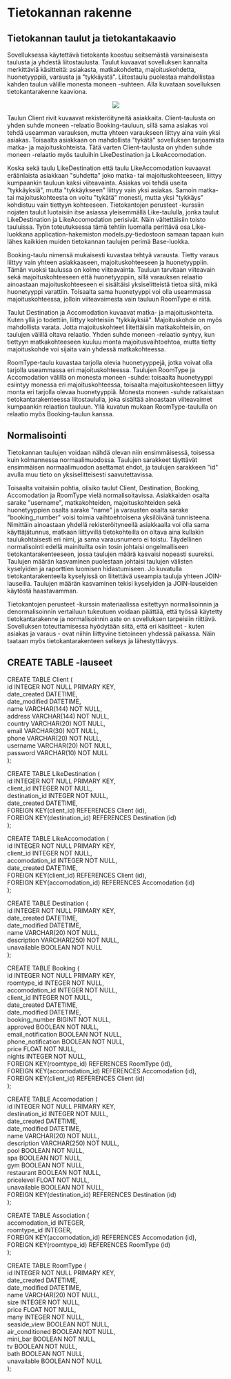 # Tietokannan rakenne

## Tietokannan taulut ja tietokantakaavio

Sovelluksessa käytettävä tietokanta koostuu seitsemästä varsinaisesta taulusta ja yhdestä liitostaulusta. Taulut kuvaavat sovelluksen kannalta merkittäviä käsitteitä: asiakasta, matkakohdetta, majoituskohdetta, huonetyyppiä, varausta ja "tykkäystä". Liitostaulu puolestaa mahdollistaa kahden taulun välille monesta moneen -suhteen. Alla kuvataan sovelluksen tietokantarakenne kaaviona.

<p align="center">
  <img src="https://github.com/heidihas/Kaukokaipuu/blob/master/documentation/Pictures/kaukokaipuu_tietokantakaavio.jpg">
</p>

Taulun Client rivit kuvaavat rekisteröityneitä asiakkaita. Client-taulusta on yhden suhde moneen -relaatio Booking-tauluun, sillä sama asiakas voi tehdä useamman varauksen, mutta yhteen varaukseen liittyy aina vain yksi asiakas. Toisaalta asiakkaan on mahdollista "tykätä" sovelluksen tarjoamista matka- ja majoituskohteista. Tätä varten Client-taulusta on yhden suhde moneen -relaatio myös tauluihin LikeDestination ja LikeAccomodation.

Koska sekä taulu LikeDestination että taulu LikeAccomodation kuvaavat eräänlaista asiakkaan "suhdetta" joko matka- tai majoituskohteeseen, liittyy kumpaankin tauluun kaksi viiteavainta. Asiakas voi tehdä useita "tykkäyksiä", mutta "tykkäykseen" liittyy vain yksi asiakas. Samoin matka- tai majoituskohteesta on voitu "tykätä" monesti, mutta yksi "tykkäys" kohdistuu vain tiettyyn kohteeseen. Tietokantojen perusteet -kurssiin nojaten taulut luotaisiin itse asiassa yleisemmällä Like-taululla, jonka taulut LikeDestination ja LikeAccomodation perisivät. Näin vältettäisiin toisto tauluissa. Työn toteutuksessa tämä tehtiin luomalla perittävä osa Like-luokkana application-hakemiston models.py-tiedostoon samaan tapaan kuin lähes kaikkien muiden tietokannan taulujen perimä Base-luokka.

Booking-taulu nimensä mukaisesti kuvastaa tehtyä varausta. Tietty varaus liittyy vain yhteen asiakkaaseen, majoituskohteeseen ja huonetyyppiin. Tämän vuoksi taulussa on kolme viiteavainta. Tauluun tarvitaan viiteavain sekä majoituskohteeseen että huonetyyppiin, sillä varauksen relaatio ainoastaan majoituskohteeseen ei sisältäisi yksiselitteistä tietoa siitä, mikä huonetyyppi varattiin. Toisaalta sama huonetyyppi voi olla useammassa majoituskohteessa, jolloin viiteavaimesta vain tauluun RoomType ei riitä.

Taulut Destination ja Accomodation kuvaavat matka- ja majoituskohteita. Kuten yllä jo todettiin, liittyy kohteisiin "tykkäyksiä". Majoituskohde on myös mahdollista varata. Jotta majoituskohteet liitettäisiin matkakohteisiin, on taulujen välillä oltava relaatio. Yhden suhde moneen -relaatio syntyy, kun tiettyyn matkakohteeseen kuuluu monta majoitusvaihtoehtoa, mutta tietty majoituskohde voi sijaita vain yhdessä matkakohteessa.

RoomType-taulu kuvastaa tarjolla olevia huonetyyppejä, jotka voivat olla tarjolla useammassa eri majoituskohteessa. Taulujen RoomType ja Accomodation välillä on monesta moneen -suhde: toisaalta huonetyyppi esiintyy monessa eri majoituskohteessa, toisaalta majoituskohteeseen liittyy monta eri tarjolla olevaa huonetyyppiä. Monesta moneen -suhde ratkaistaan tietokantarakenteessa liitostaululla, joka sisältää ainoastaan viiteavaimet kumpaankin relaation tauluun. Yllä kuvatun mukaan RoomType-taululla on relaatio myös Booking-taulun kanssa.

## Normalisointi

Tietokannan taulujen voidaan nähdä olevan niin ensimmäisessä, toisessa kuin kolmannessa normaalimuodossa. Taulujen sarakkeet täyttävät ensimmäisen normaalimuodon asettamat ehdot, ja taulujen sarakkeen "id" avulla muu tieto on yksiselitteisesti saavutettavissa. 

Toisaalta voitaisiin pohtia, olisiko taulut Client, Destination, Booking, Accomodation ja RoomType vielä normalisoitavissa. Asiakkaiden osalta sarake "username", matkakohteiden, majoituskohteiden sekä huonetyyppien osalta sarake "name" ja varausten osalta sarake "booking_number" voisi toimia vaihtoehtoisena yksilöivänä tunnisteena. Nimittäin ainoastaan yhdellä rekisteröityneellä asiakkaalla voi olla sama käyttäjätunnus, matkaan liittyvillä tietokohteilla on oltava aina kullakin taulukohtaisesti eri nimi, ja sama varausnumero ei toistu. Täydellinen normalisointi edellä mainituilta osin tosin johtaisi ongelmalliseen tietokantarakenteeseen, jossa taulujen määrä kasvaisi nopeasti suureksi. Taulujen määrän kasvaminen puolestaan johtaisi taulujen välisten kyselyiden ja raporttien luomisen hidastumiseen. Jo kuvatulla tietokantarakenteella kyselyissä on liitettävä useampia tauluja yhteen JOIN-lauseilla. Taulujen määrän kasvaminen tekisi kyselyiden ja JOIN-lauseiden käytöstä haastavamman.

Tietokantojen perusteet -kurssin materiaalissa esitettyyn normalisoinnin ja denormalisoinnin vertailuun tukeutuen voidaan päättää, että työssä käytetty tietokantarakenne ja normalisoinnin aste on sovelluksen tarpeisiin riittävä. Sovelluksen toteuttamisessa hyödytään siitä, että eri käsitteet - kuten asiakas ja varaus - ovat niihin liittyvine tietoineen yhdessä paikassa. Näin taataan myös tietokantarakenteen selkeys ja lähestyttävyys.  

## CREATE TABLE -lauseet


CREATE TABLE Client (  
	id INTEGER NOT NULL PRIMARY KEY,   
	date_created DATETIME,   
	date_modified DATETIME,   
	name VARCHAR(144) NOT NULL,   
	address VARCHAR(144) NOT NULL,   
	country VARCHAR(20) NOT NULL,   
	email VARCHAR(30) NOT NULL,   
	phone VARCHAR(20) NOT NULL,   
	username VARCHAR(20) NOT NULL,   
	password VARCHAR(10) NOT NULL   
);

CREATE TABLE LikeDestination (  
	id INTEGER NOT NULL PRIMARY KEY,   
	client_id INTEGER NOT NULL,   
	destination_id INTEGER NOT NULL,  
	date_created DATETIME,    
	FOREIGN KEY(client_id) REFERENCES Client (id),   
	FOREIGN KEY(destination_id) REFERENCES Destination (id)  
);

CREATE TABLE LikeAccomodation (  
	id INTEGER NOT NULL PRIMARY KEY,   
	client_id INTEGER NOT NULL,   
	accomodation_id INTEGER NOT NULL,  
	date_created DATETIME,     
	FOREIGN KEY(client_id) REFERENCES Client (id),   
	FOREIGN KEY(accomodation_id) REFERENCES Accomodation (id)  
);

CREATE TABLE Destination (  
	id INTEGER NOT NULL PRIMARY KEY,   
	date_created DATETIME,   
	date_modified DATETIME,   
	name VARCHAR(20) NOT NULL,   
	description VARCHAR(250) NOT NULL,   
	unavailable BOOLEAN NOT NULL  
);

CREATE TABLE Booking (  
	id INTEGER NOT NULL PRIMARY KEY,   
	roomtype_id INTEGER NOT NULL,   
	accomodation_id INTEGER NOT NULL,  
	client_id INTEGER NOT NULL,  
	date_created DATETIME,   
	date_modified DATETIME,   
	booking_number BIGINT NOT NULL,  
	approved BOOLEAN NOT NULL,   
	email_notification BOOLEAN NOT NULL,   
	phone_notification BOOLEAN NOT NULL,   
	price FLOAT NOT NULL,   
	nights INTEGER NOT NULL,    
	FOREIGN KEY(roomtype_id) REFERENCES RoomType (id),   
	FOREIGN KEY(accomodation_id) REFERENCES Accomodation (id),   
	FOREIGN KEY(client_id) REFERENCES Client (id)  
);

CREATE TABLE Accomodation (  
	id INTEGER NOT NULL PRIMARY KEY,   
        destination_id INTEGER NOT NULL,   
	date_created DATETIME,  
	date_modified DATETIME,   
	name VARCHAR(20) NOT NULL,   
	description VARCHAR(250) NOT NULL,   
	pool BOOLEAN NOT NULL,   
	spa BOOLEAN NOT NULL,   
	gym BOOLEAN NOT NULL,   
	restaurant BOOLEAN NOT NULL,  
	pricelevel FLOAT NOT NULL,   
	unavailable BOOLEAN NOT NULL,    
	FOREIGN KEY(destination_id) REFERENCES Destination (id)  
);

CREATE TABLE Association (  
	accomodation_id INTEGER,  
	roomtype_id INTEGER,  
	FOREIGN KEY(accomodation_id) REFERENCES Accomodation (id),  
	FOREIGN KEY(roomtype_id) REFERENCES RoomType (id)   
);

CREATE TABLE RoomType (  
	id INTEGER NOT NULL PRIMARY KEY,   
	date_created DATETIME,   
	date_modified DATETIME,   
	name VARCHAR(20) NOT NULL,   
	size INTEGER NOT NULL,   
	price FLOAT NOT NULL,   
	many INTEGER NOT NULL,   
	seaside_view BOOLEAN NOT NULL,   
	air_conditioned BOOLEAN NOT NULL,   
	mini_bar BOOLEAN NOT NULL,   
	tv BOOLEAN NOT NULL,   
	bath BOOLEAN NOT NULL,   
	unavailable BOOLEAN NOT NULL  
);

